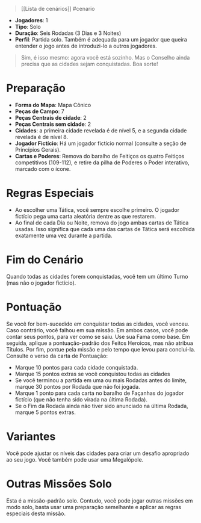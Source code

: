 > [[Lista de cenários]] #cenario

- **Jogadores**: 1
- **Tipo**: Solo
- **Duração**: Seis Rodadas (3 Dias e 3 Noites)
- **Perfil**: Partida solo. Também é adequada para um jogador que queira entender o jogo antes de introduzi-lo a outros jogadores.

> Sim, é isso mesmo: agora você está sozinho. Mas o Conselho ainda precisa que as cidades sejam conquistadas. Boa sorte!

# Preparação
- **Forma do Mapa**: Mapa Cônico
- **Peças de Campo**: 7
- **Peças Centrais de cidade**: 2
- **Peças Centrais sem cidade**: 2
- **Cidades**: a primeira cidade revelada é de nível 5, e a segunda cidade revelada é de nível 8.
- **Jogador Fictício**: Há um jogador fictício normal (consulte a seção de Princípios Gerais).
- **Cartas e Poderes**: Remova do baralho de Feitiços os quatro Feitiços competitivos (109-112), e retire da pilha de Poderes o Poder interativo, marcado com o ícone.
# Regras Especiais
- Ao escolher uma Tática, você sempre escolhe primeiro. O jogador fictício pega uma carta aleatória dentre as que restarem.
- Ao final de cada Dia ou Noite, remova do jogo ambas cartas de Tática usadas. Isso significa que cada uma das cartas de Tática será escolhida exatamente uma vez durante a partida.
# Fim do Cenário
Quando todas as cidades forem conquistadas, você tem um último Turno (mas não o jogador fictício).
# Pontuação
Se você for bem-sucedido em conquistar todas as cidades, você venceu. Caso contrário, você falhou em sua missão. Em ambos casos, você pode contar seus pontos, para ver como se saiu.
Use sua Fama como base. Em seguida, aplique a pontuação-padrão dos Feitos Heroicos, mas não atribua Títulos.
Por fim, pontue pela missão e pelo tempo que levou para concluí-la. Consulte o verso da carta de Pontuação:
- Marque 10 pontos para cada cidade conquistada.
- Marque 15 pontos extras se você conquistou todas as cidades
- Se você terminou a partida em uma ou mais Rodadas antes do limite, marque 30 pontos por Rodada que não foi jogada.
- Marque 1 ponto para cada carta no baralho de Façanhas do jogador fictício (que não tenha sido virada na última Rodada).
- Se o Fim da Rodada ainda não tiver sido anunciado na última Rodada, marque 5 pontos extras.
# Variantes
Você pode ajustar os níveis das cidades para criar um desafio apropriado ao seu jogo. Você também pode usar uma Megalópole.
# Outras Missões Solo
Esta é a missão-padrão solo. Contudo, você pode jogar outras missões em modo solo, basta usar uma preparação semelhante e aplicar as regras especiais desta missão.